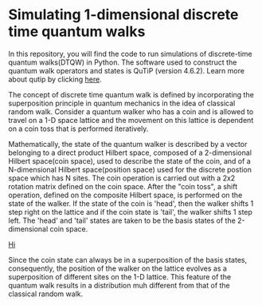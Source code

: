 # Simulating 1-dimensional discrete time quantum walks
In this repository, you will find the code to run simulations of discrete-time quantum walks(DTQW) in Python. The software used to construct the quantum walk operators and states is QuTiP (version 4.6.2). Learn more about qutip by clicking [here](https://qutip.org/index.html). 

The concept of discrete time quantum walk is defined by incorporating the superposition principle in quantum mechanics in the idea of classical random walk. Consider a quantum walker who has a coin and is allowed to travel on a 1-D space lattice and the movement on this lattice is dependent on a coin toss that is performed iteratively. 

Mathematically, the state of the quantum walker is described by a vector belonging to a direct product Hilbert space, composed of a 2-dimensional Hilbert space(coin space), used to describe the state of the coin, and of a N-dimensional Hilbert space(position space) used for the discrete postion space which has N sites. The coin operation is carried out with a 2x2 rotation matrix defined on the coin space. After the "coin toss", a shift operation, defined on the composite Hilbert space, is performed on the state of the walker. 
If the state of the coin is 'head', then the walker shifts 1 step right on the lattice and if the coin state is 'tail', the walker shifts 1 step left. The 'head' and 'tail' states are taken to be the basis states of the 2-dimensional coin space. 

[Hi](https://github.com/hareesH-A-K/Quantum-walks/blob/main/Hadamard_walk.png)

Since the coin state can always be in a superposition of the basis states, consequently, the position of the walker on the lattice evolves as a superposition of different sites on the 1-D lattice. This feature of the quantum walk results in a distribution muh different from that of the classical random walk. 

